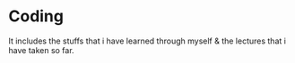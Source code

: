 # Coding
 It includes the stuffs that i have learned through myself & the lectures that i have taken so far.
